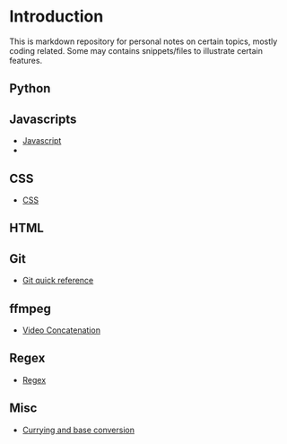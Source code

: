# Introduction

This is markdown repository for personal notes on certain topics, mostly coding related. Some may contains snippets/files to illustrate certain features.


## Python

## Javascripts
- [Javascript](javascript/javascript.md)
- 
## CSS
- [CSS](css/css.md)

## HTML

## Git
- [Git quick reference](git/git.md)

## ffmpeg
- [Video Concatenation](ffmpeg/ffmpeg.md)


## Regex
- [Regex](regex/regex.md)

## Misc
- [Currying and base conversion](misc/currying_function_base_conversion)

